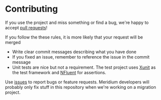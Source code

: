 # Contributing

If you use the project and miss something or find a bug, we're happy to accept 
[pull requests](https://github.com/meridium/episerver.migration/pulls)!

If you follow the these rules, it is more likely that your request will be merged

- Write clear commit messages describing what you have done
- If you fixed an issue, remember to reference the issue in the commit message
- Unit tests are nice but not a requirement. The test project uses [Xunit](https://github.com/xunit/xunit) 
as the test framework and [NFluent](https://github.com/tpierrain/NFluent) for assertions.

Use [issues](https://github.com/meridium/episerver.migration/issues) to report bugs or feature requests. 
Meridium developers will probably only fix stuff in this repository when we're working on a migration project.
